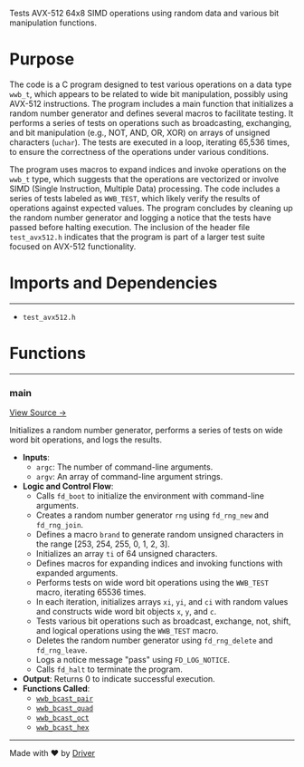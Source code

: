<!--------------------------------------------------------------------------------->
<!-- IMPORTANT: This file is auto-generated by Driver (https://driver.ai). -------->
<!-- Manual edits may be overwritten on future commits. --------------------------->
<!--------------------------------------------------------------------------------->

Tests AVX-512 64x8 SIMD operations using random data and various bit manipulation functions.

# Purpose
The code is a C program designed to test various operations on a data type `wwb_t`, which appears to be related to wide bit manipulation, possibly using AVX-512 instructions. The program includes a main function that initializes a random number generator and defines several macros to facilitate testing. It performs a series of tests on operations such as broadcasting, exchanging, and bit manipulation (e.g., NOT, AND, OR, XOR) on arrays of unsigned characters (`uchar`). The tests are executed in a loop, iterating 65,536 times, to ensure the correctness of the operations under various conditions.

The program uses macros to expand indices and invoke operations on the `wwb_t` type, which suggests that the operations are vectorized or involve SIMD (Single Instruction, Multiple Data) processing. The code includes a series of tests labeled as `WWB_TEST`, which likely verify the results of operations against expected values. The program concludes by cleaning up the random number generator and logging a notice that the tests have passed before halting execution. The inclusion of the header file `test_avx512.h` indicates that the program is part of a larger test suite focused on AVX-512 functionality.
# Imports and Dependencies

---
- `test_avx512.h`


# Functions

---
### main<!-- {{#callable:main}} -->
[View Source →](<../../../../../src/util/simd/test_avx512_64x8.c#L3>)

Initializes a random number generator, performs a series of tests on wide word bit operations, and logs the results.
- **Inputs**:
    - `argc`: The number of command-line arguments.
    - `argv`: An array of command-line argument strings.
- **Logic and Control Flow**:
    - Calls `fd_boot` to initialize the environment with command-line arguments.
    - Creates a random number generator `rng` using `fd_rng_new` and `fd_rng_join`.
    - Defines a macro `brand` to generate random unsigned characters in the range [253, 254, 255, 0, 1, 2, 3].
    - Initializes an array `ti` of 64 unsigned characters.
    - Defines macros for expanding indices and invoking functions with expanded arguments.
    - Performs tests on wide word bit operations using the `WWB_TEST` macro, iterating 65536 times.
    - In each iteration, initializes arrays `xi`, `yi`, and `ci` with random values and constructs wide word bit objects `x`, `y`, and `c`.
    - Tests various bit operations such as broadcast, exchange, not, shift, and logical operations using the `WWB_TEST` macro.
    - Deletes the random number generator using `fd_rng_delete` and `fd_rng_leave`.
    - Logs a notice message "pass" using `FD_LOG_NOTICE`.
    - Calls `fd_halt` to terminate the program.
- **Output**: Returns 0 to indicate successful execution.
- **Functions Called**:
    - [`wwb_bcast_pair`](<fd_avx512_wwb.h.md#wwb_bcast_pair>)
    - [`wwb_bcast_quad`](<fd_avx512_wwb.h.md#wwb_bcast_quad>)
    - [`wwb_bcast_oct`](<fd_avx512_wwb.h.md#wwb_bcast_oct>)
    - [`wwb_bcast_hex`](<fd_avx512_wwb.h.md#wwb_bcast_hex>)



---
Made with ❤️ by [Driver](https://www.driver.ai/)